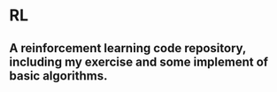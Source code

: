 # RL
## A reinforcement learning code repository, including my exercise and some implement of basic algorithms.
